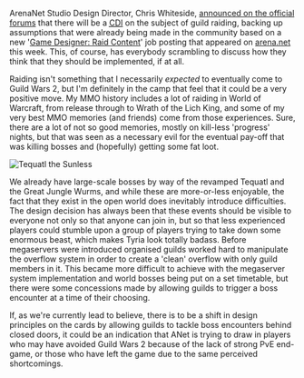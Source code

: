 ArenaNet Studio Design Director, Chris Whiteside, [announced on the official forums][1] that there
will be a  [<abbr title="Collaborative Development Initiative">CDI</abbr>][2] on the subject of
guild raiding, backing up assumptions that were already being made in the community based on a new
'[Game Designer: Raid Content][3]' job posting that appeared on [arena.net][4] this week. This, of
course, has everybody scrambling to discuss how they think that they should be implemented, if at
all.

Raiding isn't something that I necessarily *expected* to eventually come to Guild Wars 2, but I'm
definitely in the camp that feel that it could be a very positive move. My MMO history includes a
lot of raiding in World of Warcraft, from release through to Wrath of the Lich King, and some of my
very best MMO memories (and friends) come from those experiences. Sure, there are a lot of not so
good memories, mostly on kill-less 'progress' nights, but that was seen as a necessary evil for the
eventual pay-off that was killing bosses and (hopefully) getting some fat loot.

![Tequatl the Sunless](https://d3b4yo2b5lbfy.cloudfront.net/wp-content/uploads/wallpapers/bafaa9-17_TR-800x600.jpg)

We already have large-scale bosses by way of the revamped Tequatl and the Great Jungle Wurms, and
while these are more-or-less enjoyable, the fact that they exist in the open world does inevitably
introduce difficulties. The design decision has always been that these events should be visible to
everyone not only so that anyone can join in, but so that less experienced players could stumble
upon a group of players trying to take down some enormous beast, which makes Tyria look totally
badass. Before megaservers were introduced organised guilds worked hard to manipulate the overflow
system in order to create a 'clean' overflow with only guild members in it. This became more
difficult to achieve with the megaserver system implementation and world bosses being put on a set
timetable, but there were some concessions made by allowing guilds to trigger a boss encounter at a
time of their choosing.

If, as we're currently lead to believe, there is to be a shift in design principles on the cards by
allowing guilds to tackle boss encounters behind closed doors, it could be an indication that ANet
is trying to draw in players who may have avoided Guild Wars 2 because of the lack of strong PvE
end-game, or those who have left the game due to the same perceived shortcomings.


[1]: https://forum-en.guildwars2.com/forum/game/gw2/Raids-are-coming-to-GW2/page/2#post4466086
[2]: http://wiki.guildwars2.com/wiki/Collaborative_Development_Initiative
[3]: http://ch.tbe.taleo.net/CH05/ats/careers/requisition.jsp?org=NCSOFT&cws=1&rid=1884
[4]: http://www.arena.net
